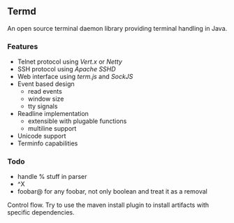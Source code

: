 ## Termd

An open source terminal daemon library providing terminal handling in Java.

### Features

- Telnet protocol using _Vert.x_ or _Netty_
- SSH protocol using _Apache SSHD_
- Web interface using _term.js_ and _SockJS_
- Event based design
   - read events
   - window size
   - tty signals
- Readline implementation
   - extensible with plugable functions
   - multiline support
- Unicode support
- Terminfo capabilities

### Todo

- handle % stuff in parser
- ^X
- foobar@ for any foobar, not only boolean and treat it as a removal

Control flow.
Try to use the maven install plugin to install artifacts with specific dependencies.

